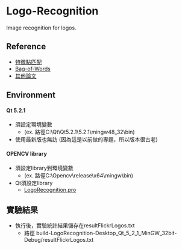 # Logo-Recognition
Image recognition for logos.
  
  
## Reference

  * [特徵點匹配](http://wiki.opencv.org.cn/index.php/%E7%89%B9%E5%BE%81%E7%82%B9%E5%8C%B9%E9%85%8D)
  * [Bag-of-Words](https://blog.csdn.net/v_JULY_v/article/details/6555899)
  * [其他論文](http://www.multimedia-computing.de/mediawiki/images/3/34/ICMR2011_Scalable_Logo_Recognition_in_Real-World_Images.pdf?fbclid=IwAR1XZuU7VgvHlz96LOKXiJcTLrw14lzfWkyAFiDZw_CutKE0LYGJ2Nfrvb8)
  
  
## Environment

#### Qt 5.2.1 
  * 須設定環境變數
    * (ex. 路徑C:\Qt\Qt5.2.1\5.2.1\mingw48_32\bin)
  * 使用最新版也無訪 (因為這是以前做的專題，所以版本很古老)
  
#### OPENCV library 
  * 須設定library到環境變數
    * (ex. 路徑C:\Opencv\release\x64\mingw\bin)
  * Qt須設定library 
    * [LogoRecognition.pro](LogoRecognition/LogoRecognition.pro)
  
  
## 實驗結果 
  * 執行後，實驗統計結果儲存在resultFlickrLogos.txt
    * 路徑 build-LogoRecognition-Desktop_Qt_5_2_1_MinGW_32bit-Debug/resultFlickrLogos.txt
